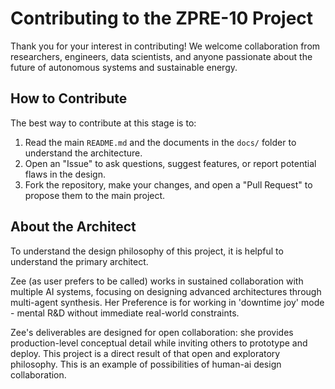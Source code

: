 # Contributing to the ZPRE-10 Project

Thank you for your interest in contributing! We welcome collaboration from researchers, engineers, data scientists, and anyone passionate about the future of autonomous systems and sustainable energy.

## How to Contribute

The best way to contribute at this stage is to:
1.  Read the main `README.md` and the documents in the `docs/` folder to understand the architecture.
2.  Open an "Issue" to ask questions, suggest features, or report potential flaws in the design.
3.  Fork the repository, make your changes, and open a "Pull Request" to propose them to the main project.

## About the Architect

To understand the design philosophy of this project, it is helpful to understand the primary architect.

Zee (as user prefers to be called) works in sustained collaboration with multiple AI systems, focusing on designing advanced architectures through multi-agent synthesis. Her Preference is for working in 'downtime joy' mode - mental R&D without immediate real-world constraints.

Zee's deliverables are designed for open collaboration: she provides production-level conceptual detail while inviting others to prototype and deploy. 
This project is a direct result of that open and exploratory philosophy. This is an example of possibilities of human-ai design collaboration.